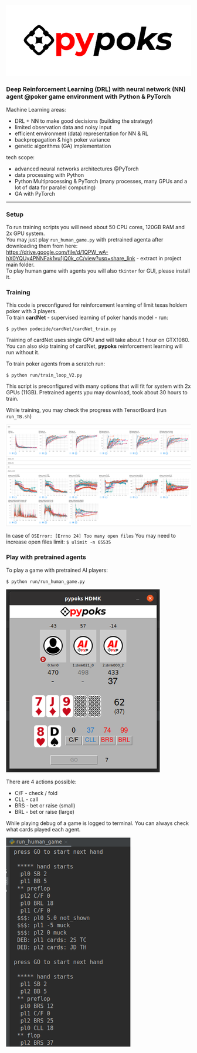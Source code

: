 ![](images/pypoks_logo.png)

### Deep Reinforcement Learning (DRL) with neural network (NN) agent @poker game environment with Python & PyTorch

Machine Learning areas:
- DRL + NN to make good decisions (building the strategy)
- limited observation data and noisy input
- efficient environment (data) representation for NN & RL 
- backpropagation & high poker variance
- genetic algorithms (GA) implementation  

tech scope:
- advanced neural networks architectures @PyTorch
- data processing with Python
- Python Multiprocessing & PyTorch (many processes, many GPUs and a lot of data for parallel computing)
- GA with PyTorch

---

### Setup

To run training scripts you will need about 50 CPU cores, 120GB RAM and 2x GPU system.<br>
You may just play `run_human_game.py` with pretrained agenta after downloading them from here:<br>
https://drive.google.com/file/d/1QPW_wA-hX0YQUy4PNNFak1vu1jQ0k_cC/view?usp=share_link - extract in project main folder.<br>
To play human game with agents you will also `tkinter` for GUI, please install it.


### Training
This code is preconfigured for reinforcement learning of limit texas holdem poker with 3 players.<br>
To train **cardNet** - supervised learning of poker hands model - run:

```
$ python podecide/cardNet/cardNet_train.py
```
Training of cardNet uses single GPU and will take about 1 hour on GTX1080.
You can also skip training of cardNet, **pypoks** reinforcement learning will run without it.

To train poker agents from a scratch run:

```
$ python run/train_loop_V2.py
```
This script is preconfigured with many options that will fit for system with 2x GPUs (11GB).
Pretrained agents ypu may download, took about 30 hours to train.<br>

While training, you may check the progress with TensorBoard (run `run_TB.sh`)

![](images/pypoksTB.png)

In case of `OSError: [Errno 24] Too many open files` You may need to increase open files limit: `$ ulimit -n 65535`

### Play with pretrained agents

To play a game with pretrained AI players:
```
$ python run/run_human_game.py
```
![](images/pypoks_HDMK.png)

There are 4 actions possible:
- C/F - check / fold
- CLL - call
- BRS - bet or raise (small)
- BRL - bet or raise (large)

While playing debug of a game is logged to terminal. You can always check what cards played each agent.

![](images/terminal_HDMK.png)